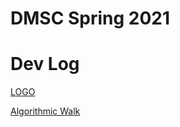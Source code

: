 # DMSC Spring 2021

# Dev Log

[LOGO](2021-02-11-LOGO.md)

[Algorithmic Walk](2021-02-11-Algorithmic-Walk.md)
